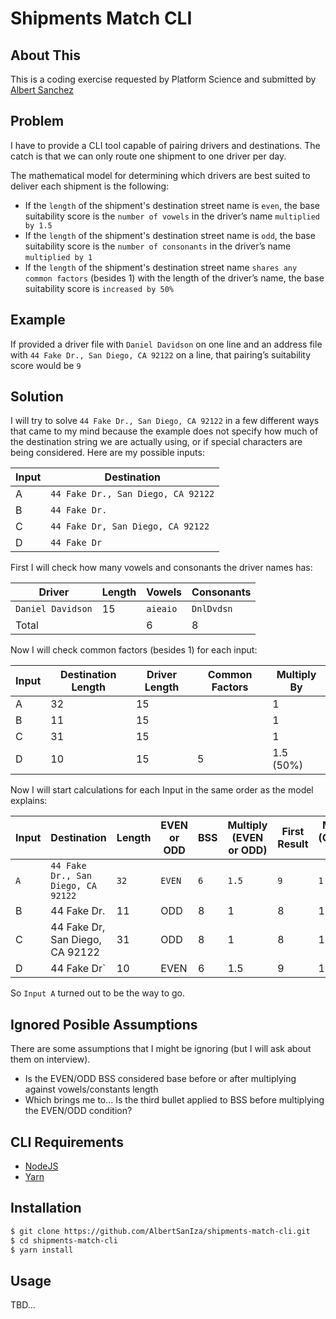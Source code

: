 # Shipments Match CLI

## About This

This is a coding exercise requested by Platform Science and submitted by [Albert Sanchez](https://www.linkedin.com/in/albertsaniza)

## Problem

I have to provide a CLI tool capable of pairing drivers and destinations. The catch is that we can only route one shipment to one driver per day.

The mathematical model for determining which drivers are best suited to deliver each shipment is the following:

- If the `length` of the shipment's destination street name is `even`, the base suitability score is the `number of vowels` in the driver’s name `multiplied by 1.5`
- If the `length` of the shipment's destination street name is `odd`, the base suitability score is the `number of consonants` in the driver’s name `multiplied by 1`
- If the `length` of the shipment's destination street name `shares any common factors` (besides 1) with the length of the driver’s name, the base suitability score is `increased by 50%`

## Example

If provided a driver file with `Daniel Davidson` on one line and an address file with `44 Fake Dr., San Diego, CA 92122` on a line, that pairing’s suitability score would be `9`

## Solution

I will try to solve `44 Fake Dr., San Diego, CA 92122` in a few different ways that came to my mind because the example does not specify how much of the destination string we are actually using, or if special characters are being considered. Here are my possible inputs:

| Input | Destination                        |
| ----- | ---------------------------------- |
| A     | `44 Fake Dr., San Diego, CA 92122` |
| B     | `44 Fake Dr.`                      |
| C     | `44 Fake Dr, San Diego, CA 92122`  |
| D     | `44 Fake Dr`                       |

First I will check how many vowels and consonants the driver names has:

| Driver            | Length | Vowels   | Consonants |
| ----------------- | ------ | -------- | ---------- |
| `Daniel Davidson` | 15     | `aieaio` | `DnlDvdsn` |
| Total             |        | 6        | 8          |

Now I will check common factors (besides 1) for each input:

| Input | Destination Length | Driver Length | Common Factors | Multiply By |
| ----- | ------------------ | ------------- | -------------- | ----------- |
| A     | 32                 | 15            |                | 1           |
| B     | 11                 | 15            |                | 1           |
| C     | 31                 | 15            |                | 1           |
| D     | 10                 | 15            | 5              | 1.5 (50%)   |

Now I will start calculations for each Input in the same order as the model explains:

| Input | Destination                        | Length | EVEN or ODD | BSS | Multiply (EVEN or ODD) | First Result | Multiply (Common Factor) | Final Result |
| ----- | ---------------------------------- | ------ | ----------- | --- | ---------------------- | ------------ | ------------------------ | ------------ |
| `A`   | `44 Fake Dr., San Diego, CA 92122` | `32`   | `EVEN`      | `6` | `1.5`                  | `9`          | `1`                      | `9`          |
| B     | 44 Fake Dr.                        | 11     | ODD         | 8   | 1                      | 8            | 1                        | 8            |
| C     | 44 Fake Dr, San Diego, CA 92122    | 31     | ODD         | 8   | 1                      | 8            | 1                        | 8            |
| D     | 44 Fake Dr`                        | 10     | EVEN        | 6   | 1.5                    | 9            | 1.5                      | 13.5         |

So `Input A` turned out to be the way to go.

## Ignored Posible Assumptions

There are some assumptions that I might be ignoring (but I will ask about them on interview).

- Is the EVEN/ODD BSS considered base before or after multiplying against vowels/constants length
- Which brings me to... Is the third bullet applied to BSS before multiplying the EVEN/ODD condition?

## CLI Requirements

- [NodeJS](https://nodejs.org/en/)
- [Yarn](https://yarnpkg.com/getting-started/install)

## Installation

```bash
$ git clone https://github.com/AlbertSanIza/shipments-match-cli.git
$ cd shipments-match-cli
$ yarn install
```

## Usage

TBD...
